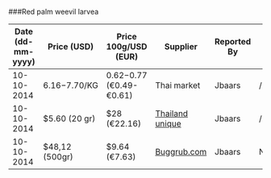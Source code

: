 ###Red palm weevil larvea

Date (dd-mm-yyyy)|Price (USD)|Price 100g/USD (EUR)|Supplier|Reported By|City|Country|Notes|
-----------------|-----------|--------------------|--------|-----------|----|-------|-----|
10-10-2014|$6.16-$7.70/KG|$0.62-$0.77 (€0.49-€0.61)|Thai market|Jbaars|/|Thailand|Data extracted from FAO report available here: http://www.fao.org/docrep/017/i3246e/i3246e00.htm P. 23.
10-10-2014|$5.60 (20 gr)|$28 (€22.16)|[Thailand unique](http://www.thailandunique.com/index.php?route=product/product&product_id=154)|Jbaars|/|Thailand|Canned sago worm
10-10-2014|$48,12 (500gr)|$9.64 (€7.63)|[Buggrub.com](http://www.buggrub.com/edible-worms-c-22_8/500g-bag-of-sago-worm-larvae-p-78.html)|Jbaars|Norfolk|U.K.|
